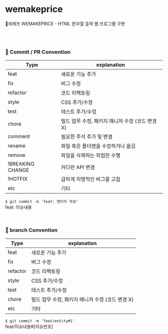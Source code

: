# wemakeprice
📌위메프 WEMAKEPRICE - HTML 문자열 출력 웹 프로그램 구현

<br>
<br>

### 📍 Commit / PR Convention

|Type|explanation|
|---|-----|
|feat|새로운 기능 추가|
|fix|버그 수정|
|refactor|코드 리팩토링|
|style|CSS 추가/수정|
|test|테스트 추가/수정|
|chore|빌드 업무 수정, 패키지 매니저 수정 (코드 변경 X)|
|comment|필요한 주석 추가 및 변경|
|rename|파일 혹은 폴더명을 수정하거나 옮김|
|remove|파일을 삭제하는 작업만 수행|
|!BREAKING CHANGE|커다란 API 변경|
|!HOTFIX|급하게 치명적인 버그를 고침|
|etc|기타|


`$ git commit -m 'feat: 엔티티 작성'` <br> 
 feat: 이슈내용


<br>

### 📍 branch Convention

|Type|explanation|
|---|-----|
|feat|새로운 기능 추가|
|fix|버그 수정|
|refactor|코드 리팩토링|
|style|CSS 추가/수정|
|test|테스트 추가/수정|
|chore|빌드 업무 수정, 패키지 매니저 수정 (코드 변경 X)|
|etc|기타|


`$ git commit -m 'feat/entity#1'` <br> 
 feat/이슈내용#[이슈번호]

